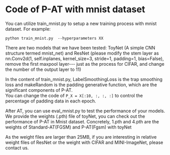 Code of P-AT with mnist dataset
===
You can utilize train_mnist.py to setup a new training process with mnist dataset. For example:<br>
```
python train_mnist.py  --hyperparameters XX
```
There are two models that we have been tested: ToyNet (A simple CNN structure termed mnist_net) and ResNet (please modify the stem layer as nn.Conv2d(1, self.inplanes, kernel_size=3, stride=1, padding=1, bias=False), remove the first maxpool layer--- just as the process for CIFAR, and change the number of the output layer to 11)<br>

In the content of train_mnist.py, LabelSmoothingLoss is the trap smoothing loss and makeRandom is the padding generative function, which are the significant components of P-AT.<br>
You can change the code of ```P_X = X[:10, :, :, :]``` to control the percentage of padding data in each epoch.

After AT, you can use eval_mnist.py to test the performance of your models.
We provide the weights (.pth) file of toyNet, you can check out the performance of P-AT in Mnist dataset.
Concretely, 1.pth and 4.pth are the weights of Standard-AT(FGSM) and P-AT(Fgsm) with toyNet<br>

As the weight files are larger than 25MB, if you are interesting in relative weight files of ResNet or the weight with CIFAR and MINI-ImageNet, please contact us. 

